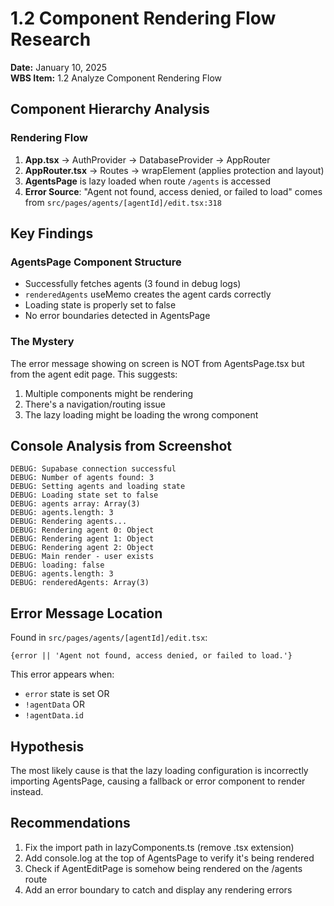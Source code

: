 # 1.2 Component Rendering Flow Research

**Date:** January 10, 2025  
**WBS Item:** 1.2 Analyze Component Rendering Flow

## Component Hierarchy Analysis

### Rendering Flow
1. **App.tsx** → AuthProvider → DatabaseProvider → AppRouter
2. **AppRouter.tsx** → Routes → wrapElement (applies protection and layout)
3. **AgentsPage** is lazy loaded when route `/agents` is accessed
4. **Error Source**: "Agent not found, access denied, or failed to load" comes from `src/pages/agents/[agentId]/edit.tsx:318`

## Key Findings

### AgentsPage Component Structure
- Successfully fetches agents (3 found in debug logs)
- `renderedAgents` useMemo creates the agent cards correctly
- Loading state is properly set to false
- No error boundaries detected in AgentsPage

### The Mystery
The error message showing on screen is NOT from AgentsPage.tsx but from the agent edit page. This suggests:
1. Multiple components might be rendering
2. There's a navigation/routing issue
3. The lazy loading might be loading the wrong component

## Console Analysis from Screenshot
```
DEBUG: Supabase connection successful
DEBUG: Number of agents found: 3
DEBUG: Setting agents and loading state
DEBUG: Loading state set to false
DEBUG: agents array: Array(3)
DEBUG: agents.length: 3
DEBUG: Rendering agents...
DEBUG: Rendering agent 0: Object
DEBUG: Rendering agent 1: Object
DEBUG: Rendering agent 2: Object
DEBUG: Main render - user exists
DEBUG: loading: false
DEBUG: agents.length: 3
DEBUG: renderedAgents: Array(3)
```

## Error Message Location
Found in `src/pages/agents/[agentId]/edit.tsx`:
```tsx
{error || 'Agent not found, access denied, or failed to load.'}
```

This error appears when:
- `error` state is set OR
- `!agentData` OR  
- `!agentData.id`

## Hypothesis
The most likely cause is that the lazy loading configuration is incorrectly importing AgentsPage, causing a fallback or error component to render instead.

## Recommendations
1. Fix the import path in lazyComponents.ts (remove .tsx extension)
2. Add console.log at the top of AgentsPage to verify it's being rendered
3. Check if AgentEditPage is somehow being rendered on the /agents route
4. Add an error boundary to catch and display any rendering errors 